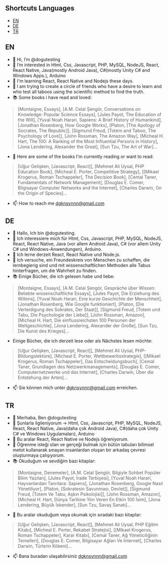 ## Shortcuts Languages
- [EN](#en)
- [DE](#de)
- [TR](#tr)

## <h2 id="en">EN</h2>
- 👋 Hi, I’m @dogutesting
- 👀 I’m interested in Html, Css, Javascript, PHP, MySQL, NodeJS, React, React Native, Java(mostly Android Java), C#(mostly Unity C# and Windows Apps.), Arduino
- 🌱 I'm learning React, React Native and Nodejs these days.
- 🐺 I am trying to create a circle of friends who have a desire to learn and who test all taboos using the scientific method to find the truth.
- 📚 Some books i have read and loved:
> [Montaigne, Essays], [A.M. Celal Şengör, Conversations on Knowledge: Popular Science Essays], [Jules Payot, The Education of the Will], [Yuval Noah Harari, Sapiens: A Brief History of Humankind], [Jonathan Rosenberg, How Google Works], [Platon, [The Apology of Socrates, The Republic]], [Sigmund Freud, [Totem and Taboo, The Psychology of Love]], [John Rossman, The Amazon Way], [Micheal H. Hart, The 100: A Ranking of the Most Influential Persons in History], [Jona Lendering, Alexander the Great], [Sun Tzu, The Art of War]...
- 📖 Here are some of the books I'm currently reading or want to read:
> [Uğur Gelişken, [Javascript, React]], [Mehmet Ali Uysal, PHP Education Book], [Micheal E. Porter, Competitive Strategy], [[Mikael Krogerus, Roman Tschappeler], The Decision Book], [Cemal Taner,  Fundamentals of Network Management], [Douglas E. Comer, Bilgisayar Computer Networks and the Internet], [Charles Darwin, On the Origin of Species]...
- 📫 How to reach me dgknsynnn@gmail.com

## <h2 id="de">DE</h2>
- 👋 Hallo, Ich bin @dogutesting.
- 👀 Ich interessiere mich für Html, Css, Javascript, PHP, MySQL, NodeJS, React, React Native, Java (vor allem Android Java), C# (vor allem Unity C# und Windows-Anwendungen), Arduino.
- 🌱 Ich lerne derzeit React, React Native und Node.js.
- 🐺 Ich versuche, ein Freundeskreis von Menschen zu schaffen, die lernbegierig sind und mit wissenschaftlichen Methoden alle Tabus hinterfragen, um die Wahrheit zu finden.
- 📚 Einige Bücher, die ich gelesen habe und liebe:
> [Montaigne, Essays], [A.M. Celal Şengör, Gespräche über Wissen: Beliebte wissenschaftliche Essays], [Jules Payot, Die Erziehung des Willens], [Yuval Noah Harari, Eine kurze Geschichte der Menschheit], [Jonathan Rosenberg, Wie Google funktioniert], [Platon, [Die Verteidigung des Sokrates, Der Staat]], [Sigmund Freud, [Totem und Tabu, Die Psychologie der Liebe]], [John Rossman, Amazon], [Micheal H. Hart, Die einflussreichsten 100 Personen der Weltgeschichte], [Jona Lendering, Alexander der Große], [Sun Tzu, Die Kunst des Krieges]...
-  Einige Bücher, die ich derzeit lese oder als Nächstes lesen möchte:
> [Uğur Gelişken, [Javascript, React]], [Mehmet Ali Uysal, PHP-Bildungslektüre], [Micheal E. Porter, Wettbewerbsstrategie], [[Mikael Krogerus, Roman Tschappeler], Das Entscheidungsbuch], [Cemal Taner, Grundlagen des Netzwerkmanagements], [Douglas E. Comer, Computernetzwerke und das Internet], [Charles Darwin, Über die Entstehung der Arten]...
- 📫 Sie können mich unter dgknsynnn@gmail.com erreichen.

## <h2 id="tr">TR</h2>
- 👋 Merhaba, Ben @dogutesting
- 👀 Şunlarla ilgileniyorum -> Html, Css, Javascript, PHP, MySQL, NodeJS, React, React Native, Java(daha çok Android Java), C#(daha çok Unity C# ve Windows Uygulamaları), Arduino
- 🌱 Bu aralar React, React Native ve Nodejs öğreniyorum.
- 🐺 Öğrenme isteği olan ve gerçeği bulmak için bütün tabuları bilimsel metot kullanarak sınayan insanlardan oluşan bir arkadaş çevresi oluşturmaya çalışıyorum.
- 📚 Okuduğum ve sevdiğim bazı kitaplar:
> [Montaigne, Denemeler], [A.M. Celal Şengör, Bilgiyle Sohbet Popüler Bilim Yazıları], [Jules Payot, İrade Terbiyesi], [Yuval Noah Harari, Hayvanlardan Tanrılara: Sapiens], [Jonathan Rosenberg, Google Nasıl Yönetiliyor], [Platon, [Sokratesin Savunması, Devlet]], [Sigmund Freud, [Totem Ve Tabu, Aşkın Psikolojisi]], [John Rossman, Amazon], [Micheal H. Hart, Dünya Tarihine Yön Veren En Etkin 100 İsim], [Jona Lendering, Büyük İskender], [Sun Tzu, Savaş Sanatı]...
- 📖 Bu aralar okuduğum veya okumak için sıradaki bazı kitaplar:
> [Uğur Gelişken, [Javascript, React]], [Mehmet Ali Uysal, PHP Eğitim Kitabı], [Micheal E. Porter, Rekabet Stratejisi], [[Mikael Krogerus, Roman Tschappeler], Karar Kitabı], [Cemal Taner, Ağ Yöneticiliğinin Temelleri], [Douglas E. Comer, Bilgisayar Ağları Ve İnternet], [Charles Darwin, Türlerin Kökeni]...
- 📫 Bana buradan ulaşabilirsiniz dgknsynnn@gmail.com

<!---
dogutesting/dogutesting is a ✨ special ✨ repository because its `README.md` (this file) appears on your GitHub profile.
You can click the Preview link to take a look at your changes.
--->
